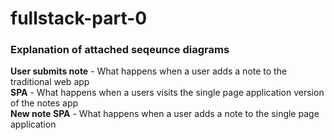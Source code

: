 # fullstack-part-0

### Explanation of attached seqeunce diagrams 
**User submits note** - What happens when a user adds a note to the traditional web app </br>
**SPA** - What happens when a users visits the single page application version of the notes app </br>
**New note SPA** - What happens when a user adds a note to the single page application </br>

